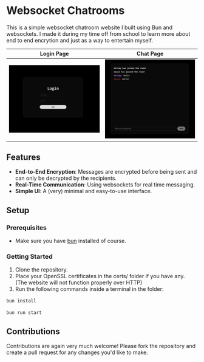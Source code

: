 # Websocket Chatrooms

This is a simple websocket chatroom website I built using Bun and websockets. I made it during my time off from school to learn more about end to end encrytion and just as a way to entertain myself.

Login Page | Chat Page
--- | ---
![](imgs/login_page.png) | ![](imgs/chat_page.png)

## Features

- **End-to-End Encryption**: Messages are encrypted before being sent and can only be decrypted by the recipients.
- **Real-Time Communication**: Using websockets for real time messaging.
- **Simple UI**: A (very) minimal and easy-to-use interface.

## Setup

### Prerequisites

- Make sure you have [bun](https://bun.sh/) installed of course.

### Getting Started

1. Clone the repository.
2. Place your OpenSSL certificates in the certs/ folder if you have any. (The website will not function properly over HTTP)
3. Run the following commands inside a terminal in the folder:
```bash
bun install
```
```
bun run start
```

## Contributions

Contributions are again very much welcome! Please fork the repository and create a pull request for any changes you'd like to make.

